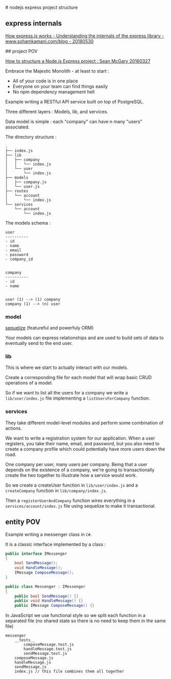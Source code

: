 # nodejs express project structure

## express internals

[How express.js works - Understanding the internals of the express library - www.sohamkamani.com/blog - 20180530](https://www.sohamkamani.com/blog/2018/05/30/understanding-how-expressjs-works/)

## project POV

[How to structure a Node.js Express project : Sean McGary 20160327](https://seanmcgary.com/posts/how-to-structure-a-nodejs-express-project)

Embrace the Majestic Monolith - at least to start :
- All of your code is in one place
- Everyone on your team can find things easily
- No npm dependency management hell

Example writing a RESTful API service built on top of PostgreSQL.

Three different layers : Models, lib, and services.

Data model is simple : each "company" can have n many "users" associated.

The directory structure :

```
.
├── index.js
├── lib
│   ├── company
│   │   └── index.js
│   └── user
│       └── index.js
├── models
│   ├── company.js
│   └── user.js
├── routes
│   └── account
│       └── index.js
└── services
    └── account
        └── index.js
```

The models schema :

```
user
----------
- id
- name
- email
- password
- company_id


company
----------
- id
- name


user (1) --> (1) company
company (1) --> (n) user
```

### model

[sequelize](http://docs.sequelizejs.com/en/latest/) (featureful and powerfuly ORM)

Your models can express relationships and are used to build sets of data to eventually send to the end user.

### lib

This is where we start to actually interact with our models.

Create a corresponding file for each model that will wrap basic CRUD operations of a model.

So if we want to list all the users for a company we write a `lib/user/index.js` file implementing a `listUsersForCompany` function.

### services

They take different model-level modules and perform some combination of actions.

We want to write a registration system for our application. When a user registers, you take their name, email, and 
password, but you also need to create a company profile which could potentially have more users down the road.

One company per user, many users per company. Being that a user depends on the existence of a company, we're going to 
transactionally create the two together to illustrate how a service would work.

So we create a createUser function in `lib/user/index.js` and a `createCompany` function in `lib/company/index.js`.

Then a `registerUserAndCompany` function wires everything in a `services/account/index.js` file using sequelize to make 
it transactional.

## entity POV

Example writing a messenger class in `C#`. 

It is a classic interface implemented by a class :

```csharp
public interface IMessenger
{
    bool SendMessage();
    void HandleMessage();
    IMessage ComposeMessage();
}

public class Messenger : IMessenger
{
    public bool SendMessage() {}
    public void HandleMessage() {}
    public IMessage ComposeMessage() {}
```

In JavaScript we use functional style so we split each function in a separated file (no shared state
so there is no need to keep them in the same file)

```
messenger
    __tests__    
        composeMessage.test.js
        handleMessage.test.js
        sendMessage.test.js
    composeMessage.js
    handleMessage.js
    sendMessage.js
    index.js // this file combines them all together
```
